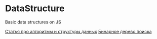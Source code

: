 # DataStructure

Basic data structures on JS

[Статья про алгоритмы и структуры данных](https://proglib.io/p/rasprostranennye-algoritmy-i-struktury-dannyh-v-javascript-derevya-2021-10-18)
[Бинарное дерево поиска](https://youtu.be/fnqUD4FTE5Q)
